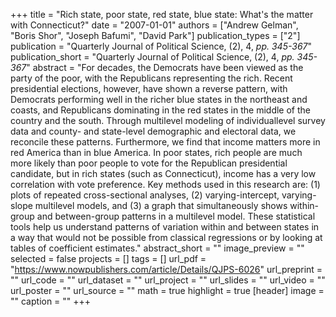+++
title = "Rich state, poor state, red state, blue state: What's the matter with Connecticut?"
date = "2007-01-01"
authors = ["Andrew Gelman", "Boris Shor", "Joseph Bafumi", "David Park"]
publication_types = ["2"]
publication = "Quarterly Journal of Political Science, (2), 4, _pp. 345-367_"
publication_short = "Quarterly Journal of Political Science, (2), 4, _pp. 345-367_"
abstract = "For decades, the Democrats have been viewed as the party of the poor, with the Republicans representing the rich. Recent presidential elections, however, have shown a reverse pattern, with Democrats performing well in the richer blue states in the northeast and coasts, and Republicans dominating in the red states in the middle of the country and the south. Through multilevel modeling of individuallevel survey data and county- and state-level demographic and electoral data, we reconcile these patterns. Furthermore, we find that income matters more in red America than in blue America. In poor states, rich people are much more likely than poor people to vote for the Republican presidential candidate, but in rich states (such as Connecticut), income has a very low correlation with vote preference. Key methods used in this research are: (1) plots of repeated cross-sectional analyses, (2) varying-intercept, varying-slope multilevel models, and (3) a graph that simultaneously shows within-group and between-group patterns in a multilevel model. These statistical tools help us understand patterns of variation within and between states in a way that would not be possible from classical regressions or by looking at tables of coefficient estimates."
abstract_short = ""
image_preview = ""
selected = false
projects = []
tags = []
url_pdf = "https://www.nowpublishers.com/article/Details/QJPS-6026"
url_preprint = ""
url_code = ""
url_dataset = ""
url_project = ""
url_slides = ""
url_video = ""
url_poster = ""
url_source = ""
math = true
highlight = true
[header]
image = ""
caption = ""
+++
